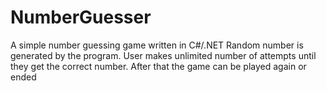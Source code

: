# NumberGuesser
A simple number guessing game written in C#/.NET
Random number is generated by the program. User makes unlimited number of attempts until they get the correct number. After that the game can be played again or ended
